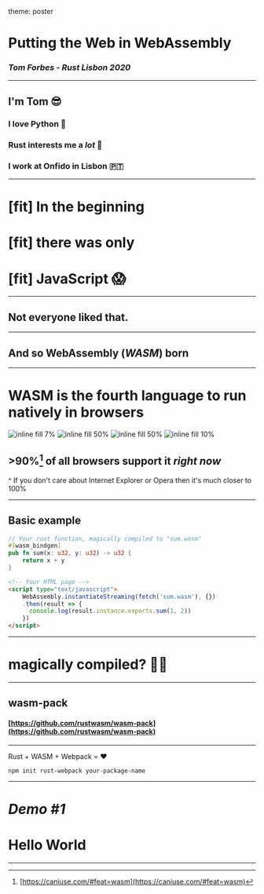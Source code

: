 theme: poster

# Putting the Web in WebAssembly

### *Tom Forbes - Rust Lisbon 2020*

---

## I'm Tom 😎

### I love Python 🐍

### Rust interests me a *lot* 🦀

### I work at Onfido in Lisbon️ 🇵🇹

---

# [fit] In the beginning

# [fit] there was only

# [fit] JavaScript 😱

--- 

## Not everyone liked that.

---

## And so WebAssembly (*WASM*) born

---

# WASM is the fourth language to run natively in browsers

![inline fill 7%](./images/html.png) ![inline fill 50%](./images/css.jpg) ![inline fill 50%](./images/js.png) ![inline fill 10%](./images/wasm.png)

## >90%[^1] of all browsers support it *right now*

[^1]: [https://caniuse.com/#feat=wasm](https://caniuse.com/#feat=wasm)

^ If you don't care about Internet Explorer or Opera then it's much closer to 100%

---

## Basic example

```rust
// Your rust function, magically compiled to "sum.wasm"
#[wasm_bindgen]
pub fn sum(x: u32, y: u32) -> u32 {
    return x + y
}
```

```html
<!-- Your HTML page -->
<script type="text/javascript">
    WebAssembly.instantiateStreaming(fetch('sum.wasm'), {})
    .then(result => {
      console.log(result.instance.exports.sum(1, 2))
    })
</script>
```

---

# magically compiled? 🧙‍♀️

---

## wasm-pack

#### [https://github.com/rustwasm/wasm-pack](https://github.com/rustwasm/wasm-pack)

---

Rust + WASM + Webpack = ❤️

`npm init rust-webpack your-package-name`

---

# *Demo #1*

# Hello World

--- 